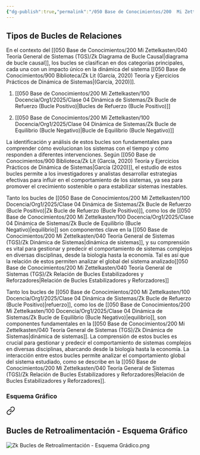 ```yaml
---
{"dg-publish":true,"permalink":"/050 Base de Conocimientos/200  Mi Zettelkasten/100 Docencia/Org1/2025/Clase 04 Dinámica de Sistemas/Zk Tipos de Bucles de Relaciones/","tags":["diagramaCausal"]}
---
```


## Tipos de Bucles de Relaciones

En el contexto del [[050 Base de Conocimientos/200  Mi Zettelkasten/040 Teoría General de Sistemas (TGS)/Zk Diagrama de Bucle Causal\|diagrama de bucle causal]], los bucles se clasifican en dos categorías principales, cada una con un impacto único en la dinámica del sistema [[050 Base de Conocimientos/900 Biblioteca/Zk Lit (García, 2020) Teoría y Ejercicios Prácticos de Dinámica de Sistemas\|(García, 2020)]].

1. [[050 Base de Conocimientos/200  Mi Zettelkasten/100 Docencia/Org1/2025/Clase 04 Dinámica de Sistemas/Zk Bucle de Refuerzo (Bucle Positivo)\|Bucles de Refuerzo (Bucle Positivo)]]

2. [[050 Base de Conocimientos/200  Mi Zettelkasten/100 Docencia/Org1/2025/Clase 04 Dinámica de Sistemas/Zk Bucle de Equilibrio (Bucle Negativo)\|Bucle de Equilibrio (Bucle Negativo)]]

La identificación y análisis de estos bucles son fundamentales para comprender cómo evolucionan los sistemas con el tiempo y cómo responden a diferentes intervenciones. Según [[050 Base de Conocimientos/900 Biblioteca/Zk Lit (García, 2020) Teoría y Ejercicios Prácticos de Dinámica de Sistemas\|García (2020)]], el estudio de estos bucles permite a los investigadores y analistas desarrollar estrategias efectivas para influir en el comportamiento de los sistemas, ya sea para promover el crecimiento sostenible o para estabilizar sistemas inestables.

Tanto los bucles de [[050 Base de Conocimientos/200  Mi Zettelkasten/100 Docencia/Org1/2025/Clase 04 Dinámica de Sistemas/Zk Bucle de Refuerzo (Bucle Positivo)\|Zk Bucle de Refuerzo (Bucle Positivo)]], como los de [[050 Base de Conocimientos/200  Mi Zettelkasten/100 Docencia/Org1/2025/Clase 04 Dinámica de Sistemas/Zk Bucle de Equilibrio (Bucle Negativo)\|equilibrio]] son componentes clave en la [[050 Base de Conocimientos/200  Mi Zettelkasten/040 Teoría General de Sistemas (TGS)/Zk Dinámica de Sistemas\|dinámica de sistemas]], y su comprensión es vital para gestionar y predecir el comportamiento de sistemas complejos en diversas disciplinas, desde la biología hasta la economía. Tal es así que la relación de estos permiten analizar el global del sistema analizado[[050 Base de Conocimientos/200  Mi Zettelkasten/040 Teoría General de Sistemas (TGS)/Zk Relación de Bucles Estabilizadores y Reforzadores\|Relación de Bucles Estabilizadores y Reforzadores]]

Tanto los bucles de [[050 Base de Conocimientos/200  Mi Zettelkasten/100 Docencia/Org1/2025/Clase 04 Dinámica de Sistemas/Zk Bucle de Refuerzo (Bucle Positivo)\|refuerzo]], como los de [[050 Base de Conocimientos/200  Mi Zettelkasten/100 Docencia/Org1/2025/Clase 04 Dinámica de Sistemas/Zk Bucle de Equilibrio (Bucle Negativo)\|equilibrio]], son componentes fundamentales en la [[050 Base de Conocimientos/200  Mi Zettelkasten/040 Teoría General de Sistemas (TGS)/Zk Dinámica de Sistemas\|dinámica de sistemas]]. La comprensión de estos bucles es crucial para gestionar y predecir el comportamiento de sistemas complejos en diversas disciplinas, abarcando desde la biología hasta la economía. La interacción entre estos bucles permite analizar el comportamiento global del sistema estudiado, como se describe en la [[050 Base de Conocimientos/200  Mi Zettelkasten/040 Teoría General de Sistemas (TGS)/Zk Relación de Bucles Estabilizadores y Reforzadores\|Relación de Bucles Estabilizadores y Reforzadores]].

###  Esquema Gráfico

<div class="transclusion internal-embed is-loaded"><a class="markdown-embed-link" href="/050 Base de Conocimientos/200  Mi Zettelkasten/100 Docencia/Org1/2025/Clase 04 Dinámica de Sistemas/Zk Bucles de Retroalimentación - Esquema Gráfico/#bucles-de-retroalimentacion-esquema-grafico" aria-label="Open link"><svg xmlns="http://www.w3.org/2000/svg" width="24" height="24" viewBox="0 0 24 24" fill="none" stroke="currentColor" stroke-width="2" stroke-linecap="round" stroke-linejoin="round" class="svg-icon lucide-link"><path d="M10 13a5 5 0 0 0 7.54.54l3-3a5 5 0 0 0-7.07-7.07l-1.72 1.71"></path><path d="M14 11a5 5 0 0 0-7.54-.54l-3 3a5 5 0 0 0 7.07 7.07l1.71-1.71"></path></svg></a><div class="markdown-embed">



## Bucles de Retroalimentación - Esquema Gráfico

![Zk Bucles de Retroalimentación - Esquema Grádico.png](/img/user/050%20Base%20de%20Conocimientos/200%20%20Mi%20Zettelkasten/100%20Docencia/Org1/2025/Clase%2003%20Sinergia%20y%20Recursividad/000%20Adjuntos/Zk%20Bucles%20de%20Retroalimentaci%C3%B3n%20-%20Esquema%20Gr%C3%A1dico.png)

</div></div>

